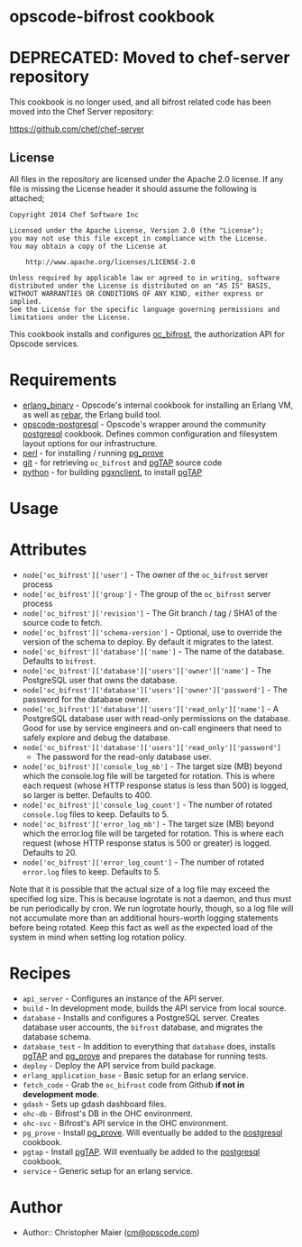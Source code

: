 opscode-bifrost cookbook
======================

# DEPRECATED: Moved to chef-server repository

This cookbook is no longer used, and all bifrost related code has been
moved into the Chef Server repository:

https://github.com/chef/chef-server

## License

All files in the repository are licensed under the Apache 2.0 license. If any
file is missing the License header it should assume the following is attached;

```
Copyright 2014 Chef Software Inc

Licensed under the Apache License, Version 2.0 (the "License");
you may not use this file except in compliance with the License.
You may obtain a copy of the License at

    http://www.apache.org/licenses/LICENSE-2.0

Unless required by applicable law or agreed to in writing, software
distributed under the License is distributed on an "AS IS" BASIS,
WITHOUT WARRANTIES OR CONDITIONS OF ANY KIND, either express or implied.
See the License for the specific language governing permissions and
limitations under the License.
```

This cookbook installs and configures [oc_bifrost](https://github.com/opscode/oc_bifrost), the authorization API for Opscode services.

Requirements
============

* [erlang_binary][] - Opscode's internal cookbook for installing an Erlang
  VM, as well as [rebar][], the Erlang build tool.
* [opscode-postgresql][] - Opscode's wrapper around the community
  [postgresql][] cookbook.  Defines common configuration and
  filesystem layout options for our infrastructure.
* [perl][] - for installing / running [pg_prove][]
* [git][] - for retrieving `oc_bifrost` and [pgTAP][] source code
* [python][] - for building [pgxnclient][], to install [pgTAP][]

Usage
=====

Attributes
==========

* `node['oc_bifrost']['user']` - The owner of the `oc_bifrost` server process
* `node['oc_bifrost']['group']` - The group of the `oc_bifrost` server process
* `node['oc_bifrost']['revision']` - The Git branch / tag / SHA1 of
  the source code to fetch.
* `node['oc_bifrost']['schema-version']` - Optional, use to override the
  version of the schema to deploy. By default it migrates to the latest.
* `node['oc_bifrost']['database']['name']` - The name of the
  database.  Defaults to `bifrost`.
* `node['oc_bifrost']['database']['users']['owner']['name']` - The
  PostgreSQL user that owns the database.
* `node['oc_bifrost']['database']['users']['owner']['password']` -
  The password for the database owner.
* `node['oc_bifrost']['database']['users']['read_only']['name']` -
  A PostgreSQL database user with read-only permissions on the
  database.  Good for use by service engineers and on-call engineers
  that need to safely explore and debug the database.
* `node['oc_bifrost']['database']['users']['read_only']['password']`
  - The password for the read-only database user.
* `node['oc_bifrost']['console_log_mb']` -
  The target size (MB) beyond which the console.log file will be targeted for
  rotation.  This is where each request (whose HTTP response status is
  less than 500) is logged, so larger is better.  Defaults to 400.
* `node['oc_bifrost']['console_log_count']` -
  The number of rotated `console.log` files to keep.  Defaults to 5.
* `node['oc_bifrost']['error_log_mb']` -
  The target size (MB) beyond which the error.log file will be targeted for
  rotation.  This is where each request (whose HTTP response status is
  500 or greater) is logged.  Defaults to 20.
* `node['oc_bifrost']['error_log_count']` -
  The number of rotated `error.log` files to keep.  Defaults to 5.

Note that it is possible that the actual size of a log file may exceed
the specified log size.  This is because logrotate is not a daemon,
and thus must be run periodically by cron.  We run logrotate hourly,
though, so a log file will not accumulate more than an additional
hours-worth logging statements before being rotated.  Keep this fact
as well as the expected load of the system in mind when setting log
rotation policy.

Recipes
=======

* `api_server` - Configures an instance of the API server.
* `build` - In development mode, builds the API service from local source.
* `database` - Installs and configures a PostgreSQL server.  Creates
  database user accounts, the `bifrost` database, and migrates the
  database schema.
* `database_test` - In addition to everything that `database` does,
  installs [pgTAP][] and [pg_prove][] and prepares the database for
  running tests.
* `deploy` - Deploy the API service from build package.
* `erlang_application_base` - Basic setup for an erlang service.
* `fetch_code` - Grab the `oc_bifrost` code from Github __if not in
  development mode__.
* `gdash` - Sets up gdash dashboard files.
* `ohc-db` - Bifrost's DB in the OHC environment.
* `ohc-svc` - Bifrost's API service in the OHC environment.
* `pg_prove` - Install [pg_prove][].  Will eventually be added to the
  [postgresql][] cookbook.
* `pgtap` - Install [pgTAP][].  Will eventually be added to the
  [postgresql][] cookbook.
* `service` - Generic setup for an erlang service.

# Author

- Author:: Christopher Maier (<cm@opscode.com>)


[erlang_binary]:https://github.com/opscode/opscode-platform-cookbooks/tree/rs-prod/cookbooks/erlang_binary
[rebar]:https://github.com/basho/rebar
[opscode-postgresql]:https://github.com/opscode/opscode-platform-cookbooks/tree/rs-prod/cookbooks/opscode-postgresql
[postgresql]:https://github.com/opscode-cookbooks/postgresql
[perl]:https://github.com/opscode-cookbooks/perl
[pg_prove]:http://search.cpan.org/~dwheeler/TAP-Parser-SourceHandler-pgTAP-3.29/bin/pg_prove
[git]:https://github.com/opscode-cookbooks/git
[python]:https://github.com/opscode-cookbooks/python
[pgxnclient]:http://pgxnclient.projects.pgfoundry.org
[pgTAP]:http://pgtap.org

